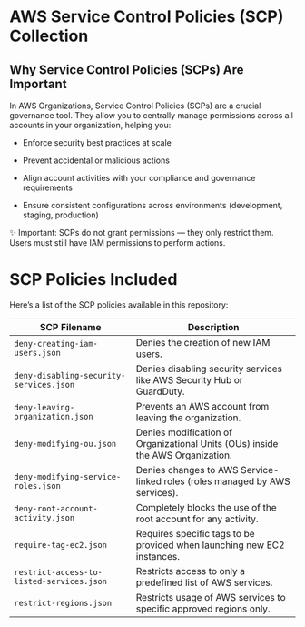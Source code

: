 # AWS Service Control Policies (SCP) Collection

## Why Service Control Policies (SCPs) Are Important
In AWS Organizations, Service Control Policies (SCPs) are a crucial governance tool.
They allow you to centrally manage permissions across all accounts in your organization, helping you:

- Enforce security best practices at scale

- Prevent accidental or malicious actions

- Align account activities with your compliance and governance requirements

- Ensure consistent configurations across environments (development, staging, production)


✨ Important: SCPs do not grant permissions — they only restrict them. Users must still have IAM permissions to perform actions.

# SCP Policies Included
Here’s a list of the SCP policies available in this repository:


| SCP Filename                              | Description                                                                                   |
|-------------------------------------------|-----------------------------------------------------------------------------------------------|
| `deny-creating-iam-users.json`            | Denies the creation of new IAM users.                                                         |
| `deny-disabling-security-services.json`   | Denies disabling security services like AWS Security Hub or GuardDuty.                        |
| `deny-leaving-organization.json`          | Prevents an AWS account from leaving the organization.                                        |
| `deny-modifying-ou.json`                  | Denies modification of Organizational Units (OUs) inside the AWS Organization.                |
| `deny-modifying-service-roles.json`       | Denies changes to AWS Service-linked roles (roles managed by AWS services).                   |
| `deny-root-account-activity.json`         | Completely blocks the use of the root account for any activity.                               |
| `require-tag-ec2.json`                    | Requires specific tags to be provided when launching new EC2 instances.                       |
| `restrict-access-to-listed-services.json` | Restricts access to only a predefined list of AWS services.                                   |
| `restrict-regions.json`                   | Restricts usage of AWS services to specific approved regions only.                            |
